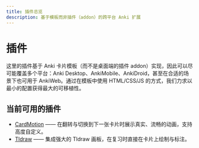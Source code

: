 ```yaml
---
title: 插件总览
description: 基于模板而非插件（addon）的跨平台 Anki 扩展
---
```


# 插件

这里的插件基于 Anki 卡片模板（而不是桌面端的插件 addon）实现，因此可以尽可能覆盖多个平台：Anki Desktop、AnkiMobile、AnkiDroid，甚至在合适的场景下也可用于 AnkiWeb。通过在模板中使用 HTML/CSS/JS 的方式，我们力求以最小的配置获得最大的可移植性。

## 当前可用的插件

- [CardMotion](/zh/extension/card-motion) —— 在翻转与切换到下一张卡片时展示真实、流畅的动画，支持高度自定义。
- [Tldraw](/zh/extension/tldraw) —— 集成强大的 Tldraw 画板，在复习时直接在卡片上绘制与标注。

<!--@include: @/parts/feedback-zh.md -->
